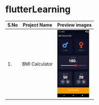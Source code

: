 # flutterLearning

<table>
        <tr>
            <th>S.No</th>
            <th>Project Name</th>
            <th>Preview images</th>
        </tr>
    <tbody>
        <tr>
            <td>1.</td>
            <td>BMI Calculator</td>
            <td><img width="100" src="https://raw.githubusercontent.com/sanchitpasricha/FlutterLearning/main/BmiCalculator-main/BmiCalculator-main/Screenshot_1619896967.png"></td>
        </tr>
    </tbody>
</table>
